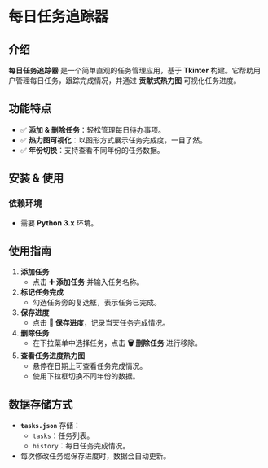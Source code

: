 # 每日任务追踪器

## 介绍
**每日任务追踪器** 是一个简单直观的任务管理应用，基于 **Tkinter** 构建。它帮助用户管理每日任务，跟踪完成情况，并通过 **贡献式热力图** 可视化任务进度。

## 功能特点
- ✅ **添加 & 删除任务**：轻松管理每日待办事项。
- ✅ **热力图可视化**：以图形方式展示任务完成度，一目了然。
- ✅ **年份切换**：支持查看不同年份的任务数据。

## 安装 & 使用
### 依赖环境
- 需要 **Python 3.x** 环境。

## 使用指南
1. **添加任务**
   - 点击 **➕ 添加任务** 并输入任务名称。
2. **标记任务完成**
   - 勾选任务旁的复选框，表示任务已完成。
3. **保存进度**
   - 点击 **💾 保存进度**，记录当天任务完成情况。
4. **删除任务**
   - 在下拉菜单中选择任务，点击 **🗑 删除任务** 进行移除。
5. **查看任务进度热力图**
   - 悬停在日期上可查看任务完成情况。
   - 使用下拉框切换不同年份的数据。

## 数据存储方式
- **`tasks.json`** 存储：
  - `tasks`：任务列表。
  - `history`：每日任务完成情况。
- 每次修改任务或保存进度时，数据会自动更新。
